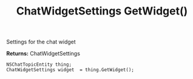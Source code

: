 ﻿---
uid: crmscript_ref_NSChatTopicEntity_GetWidget
title: ChatWidgetSettings GetWidget()
intellisense: NSChatTopicEntity.GetWidget
keywords: NSChatTopicEntity, GetWidget
so.topic: reference
---

Settings for the chat widget

**Returns:** ChatWidgetSettings


```crmscript
NSChatTopicEntity thing;
ChatWidgetSettings widget  = thing.GetWidget();
```


